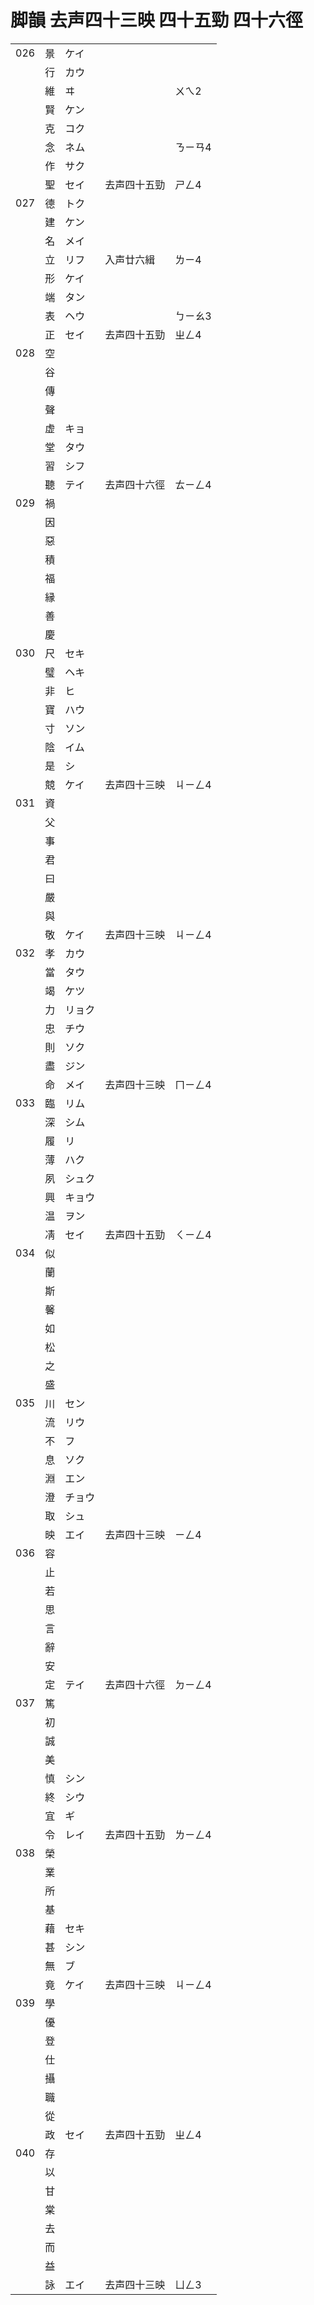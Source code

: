 # 脚韻 去声四十三映 四十五勁 四十六徑

|     |     |        |              |         |
| --- | --- | ------ | ------------ | ------- |
| 026 | 景  | ケイ   |
|     | 行  | カウ   |
|     | 維  | ヰ     |              | ㄨㄟ2   |
|     | 賢  | ケン   |
|     | 克  | コク   |
|     | 念  | ネム   |              | ㄋㄧㄢ4 |
|     | 作  | サク   |
|     | 聖  | セイ   | 去声四十五勁 | ㄕㄥ4   |
| 027 | 德  | トク   |
|     | 建  | ケン   |
|     | 名  | メイ   |
|     | 立  | リフ   | 入声廿六緝   | ㄌㄧ4   |
|     | 形  | ケイ   |
|     | 端  | タン   |
|     | 表  | ヘウ   |              | ㄅㄧㄠ3 |
|     | 正  | セイ   | 去声四十五勁 | ㄓㄥ4   |
| 028 | 空  |
|     | 谷  |
|     | 傳  |
|     | 聲  |
|     | 虚  | キョ   |
|     | 堂  | タウ   |
|     | 習  | シフ   |
|     | 聽  | テイ   | 去声四十六徑 | ㄊㄧㄥ4 |
| 029 | 禍  |
|     | 因  |
|     | 惡  |
|     | 積  |
|     | 福  |
|     | 縁  |
|     | 善  |
|     | 慶  |
| 030 | 尺  | セキ   |
|     | 璧  | ヘキ   |
|     | 非  | ヒ     |
|     | 寶  | ハウ   |
|     | 寸  | ソン   |
|     | 陰  | イム   |
|     | 是  | シ     |
|     | 競  | ケイ   | 去声四十三映 | ㄐㄧㄥ4 |
| 031 | 資  |
|     | 父  |
|     | 事  |
|     | 君  |
|     | 曰  |
|     | 嚴  |
|     | 與  |
|     | 敬  | ケイ   | 去声四十三映 | ㄐㄧㄥ4 |
| 032 | 孝  | カウ   |
|     | 當  | タウ   |
|     | 竭  | ケツ   |
|     | 力  | リョク |
|     | 忠  | チウ   |
|     | 則  | ソク   |
|     | 盡  | ジン   |
|     | 命  | メイ   | 去声四十三映 | ㄇㄧㄥ4 |
| 033 | 臨  | リム   |
|     | 深  | シム   |
|     | 履  | リ     |
|     | 薄  | ハク   |
|     | 夙  | シュク |
|     | 興  | キョウ |
|     | 温  | ヲン   |
|     | 凊  | セイ   | 去声四十五勁 | ㄑㄧㄥ4 |
| 034 | 似  |
|     | 蘭  |
|     | 斯  |
|     | 馨  |
|     | 如  |
|     | 松  |
|     | 之  |
|     | 盛  |
| 035 | 川  | セン   |
|     | 流  | リウ   |
|     | 不  | フ     |
|     | 息  | ソク   |
|     | 淵  | エン   |
|     | 澄  | チョウ |
|     | 取  | シュ   |
|     | 映  | エイ   | 去声四十三映 | ㄧㄥ4   |
| 036 | 容  |
|     | 止  |
|     | 若  |
|     | 思  |
|     | 言  |
|     | 辭  |
|     | 安  |
|     | 定  | テイ   | 去声四十六徑 | ㄉㄧㄥ4 |
| 037 | 篤  |
|     | 初  |
|     | 誠  |
|     | 美  |
|     | 慎  | シン   |
|     | 終  | シウ   |
|     | 宜  | ギ     |
|     | 令  | レイ   | 去声四十五勁 | ㄌㄧㄥ4 |
| 038 | 榮  |
|     | 業  |
|     | 所  |
|     | 基  |
|     | 藉  | セキ   |
|     | 甚  | シン   |
|     | 無  | ブ     |
|     | 竟  | ケイ   | 去声四十三映 | ㄐㄧㄥ4 |
| 039 | 學  |
|     | 優  |
|     | 登  |
|     | 仕  |
|     | 攝  |
|     | 職  |
|     | 從  |
|     | 政  | セイ   | 去声四十五勁 | ㄓㄥ4   |
| 040 | 存  |
|     | 以  |
|     | 甘  |
|     | 棠  |
|     | 去  |
|     | 而  |
|     | 益  |
|     | 詠  | エイ   | 去声四十三映 | ㄩㄥ3   |
